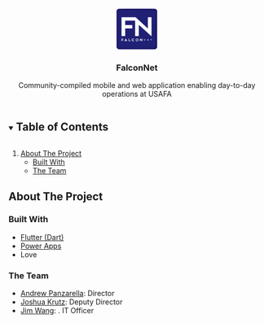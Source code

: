 <!-- FN LOGO -->
<br />
<p align="center">
  <a href="https://github.com/fnafa/falconnet">
    <img src="images/FNLogo.png" alt="Logo" width="80" height="80">
  </a>

  <h3 align="center">FalconNet</h3>

  <p align="center">
    Community-compiled mobile and web application enabling day-to-day operations at USAFA
  </p>
</p>



<!-- TABLE OF CONTENTS -->
<details open="open">
  <summary><h2 style="display: inline-block">Table of Contents</h2></summary>
  <ol>
    <li>
      <a href="#about-the-project">About The Project</a>
      <ul>
        <li><a href="#built-with">Built With</a></li>
        <li><a href="#the-team">The Team</a></li>
      </ul>
    </li>
  </ol>
</details>



<!-- ABOUT THE PROJECT -->
## About The Project

### Built With

* <a href="https://flutter.dev/">Flutter (Dart)</a>
* <a href="https://make.powerapps.com/">Power Apps</a>
* Love

### The Team

<ul>
  <li><a href="mailto:C22Andrew.Panzarella@afacademy.af.edu">Andrew Panzarella</a>: Director</li>
  <li><a href="mailto:C22Joshua.Krutz@afacademy.af.edu">Joshua Krutz</a>: Deputy Director</li>
  <li><a href="mailto:C22Jim.Wang@afacademy.af.edu">Jim Wang</a>: . IT Officer</li>
</ul>
